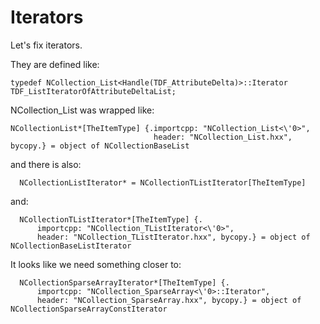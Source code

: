 # Iterators
Let's fix iterators.

They are defined like:
```
typedef NCollection_List<Handle(TDF_AttributeDelta)>::Iterator TDF_ListIteratorOfAttributeDeltaList;
```

NCollection_List was wrapped like:
```
NCollectionList*[TheItemType] {.importcpp: "NCollection_List<\'0>",
                                header: "NCollection_List.hxx", bycopy.} = object of NCollectionBaseList 

```
and there is also:
```
  NCollectionListIterator* = NCollectionTListIterator[TheItemType]

```

and:
```
  NCollectionTListIterator*[TheItemType] {.
      importcpp: "NCollection_TListIterator<\'0>",
      header: "NCollection_TListIterator.hxx", bycopy.} = object of NCollectionBaseListIterator 

```

It looks like we need something closer to:
```
  NCollectionSparseArrayIterator*[TheItemType] {.
      importcpp: "NCollection_SparseArray<\'0>::Iterator",
      header: "NCollection_SparseArray.hxx", bycopy.} = object of NCollectionSparseArrayConstIterator 

```